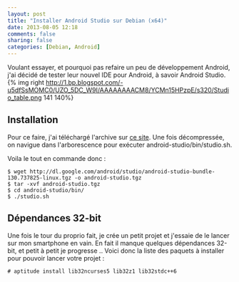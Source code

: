 ```yaml
---
layout: post
title: "Installer Android Studio sur Debian (x64)"
date: 2013-08-05 12:18
comments: false
sharing: false
categories: [Debian, Android]
---
```


Voulant essayer, et pourquoi pas refaire un peu de développement Android, j'ai décidé de tester leur nouvel IDE pour Android, à savoir Android Studio. <!-- more -->
{% img right http://1.bp.blogspot.com/-u5dfSsMOMC0/UZO_5DC_W9I/AAAAAAAACM8/YCMn15HPzpE/s320/Studio_table.png 141 140%}

## Installation

Pour ce faire, j'ai téléchargé l'archive sur <a href="http://developer.android.com/sdk/installing/studio.html">ce site</a>. Une fois décompressée, on navigue dans l'arborescence pour exécuter android-studio/bin/studio.sh.

Voila le tout en commande donc :

    $ wget http://dl.google.com/android/studio/android-studio-bundle-130.737825-linux.tgz -o android-studio.tgz
    $ tar -xvf android-studio.tgz
    $ cd android-studio/bin/
    $ ./studio.sh

## Dépendances 32-bit

Une fois le tour du proprio fait, je crée un petit projet et j'essaie de le lancer sur mon smartphone en vain. En fait il manque quelques dépendances 32-bit, et petit à petit je progresse .. Voici donc la liste des paquets à installer pour pouvoir lancer votre projet :

    # aptitude install lib32ncurses5 lib32z1 lib32stdc++6

